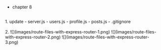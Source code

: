 - chapter 8</br>
</br>
1. update
- server.js
- users.js
- profile.js
- posts.js
- .gitignore
</br>
</br>
2.
![](images/route-files-with-express-router-1.png)
![](images/route-files-with-express-router-2.png)
![](images/route-files-with-express-router-3.png)

